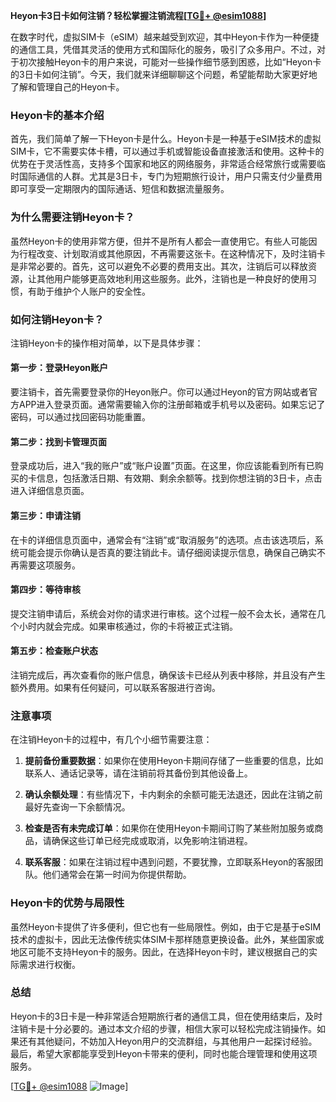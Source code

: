 **Heyon卡3日卡如何注销？轻松掌握注销流程[[TG💪+ @esim1088](https://t.me/s/esim1088)]**

在数字时代，虚拟SIM卡（eSIM）越来越受到欢迎，其中Heyon卡作为一种便捷的通信工具，凭借其灵活的使用方式和国际化的服务，吸引了众多用户。不过，对于初次接触Heyon卡的用户来说，可能对一些操作细节感到困惑，比如“Heyon卡的3日卡如何注销”。今天，我们就来详细聊聊这个问题，希望能帮助大家更好地了解和管理自己的Heyon卡。

### Heyon卡的基本介绍

首先，我们简单了解一下Heyon卡是什么。Heyon卡是一种基于eSIM技术的虚拟SIM卡，它不需要实体卡槽，可以通过手机或智能设备直接激活和使用。这种卡的优势在于灵活性高，支持多个国家和地区的网络服务，非常适合经常旅行或需要临时国际通信的人群。尤其是3日卡，专门为短期旅行设计，用户只需支付少量费用即可享受一定期限内的国际通话、短信和数据流量服务。

### 为什么需要注销Heyon卡？

虽然Heyon卡的使用非常方便，但并不是所有人都会一直使用它。有些人可能因为行程改变、计划取消或其他原因，不再需要这张卡。在这种情况下，及时注销卡是非常必要的。首先，这可以避免不必要的费用支出。其次，注销后可以释放资源，让其他用户能够更高效地利用这些服务。此外，注销也是一种良好的使用习惯，有助于维护个人账户的安全性。

### 如何注销Heyon卡？

注销Heyon卡的操作相对简单，以下是具体步骤：

#### 第一步：登录Heyon账户
要注销卡，首先需要登录你的Heyon账户。你可以通过Heyon的官方网站或者官方APP进入登录页面。通常需要输入你的注册邮箱或手机号以及密码。如果忘记了密码，可以通过找回密码功能重置。

#### 第二步：找到卡管理页面
登录成功后，进入“我的账户”或“账户设置”页面。在这里，你应该能看到所有已购买的卡信息，包括激活日期、有效期、剩余余额等。找到你想注销的3日卡，点击进入详细信息页面。

#### 第三步：申请注销
在卡的详细信息页面中，通常会有“注销”或“取消服务”的选项。点击该选项后，系统可能会提示你确认是否真的要注销此卡。请仔细阅读提示信息，确保自己确实不再需要这项服务。

#### 第四步：等待审核
提交注销申请后，系统会对你的请求进行审核。这个过程一般不会太长，通常在几个小时内就会完成。如果审核通过，你的卡将被正式注销。

#### 第五步：检查账户状态
注销完成后，再次查看你的账户信息，确保该卡已经从列表中移除，并且没有产生额外费用。如果有任何疑问，可以联系客服进行咨询。

### 注意事项

在注销Heyon卡的过程中，有几个小细节需要注意：

1. **提前备份重要数据**：如果你在使用Heyon卡期间存储了一些重要的信息，比如联系人、通话记录等，请在注销前将其备份到其他设备上。
   
2. **确认余额处理**：有些情况下，卡内剩余的余额可能无法退还，因此在注销之前最好先查询一下余额情况。

3. **检查是否有未完成订单**：如果你在使用Heyon卡期间订购了某些附加服务或商品，请确保这些订单已经完成或取消，以免影响注销进程。

4. **联系客服**：如果在注销过程中遇到问题，不要犹豫，立即联系Heyon的客服团队。他们通常会在第一时间为你提供帮助。

### Heyon卡的优势与局限性

虽然Heyon卡提供了许多便利，但它也有一些局限性。例如，由于它是基于eSIM技术的虚拟卡，因此无法像传统实体SIM卡那样随意更换设备。此外，某些国家或地区可能不支持Heyon卡的服务。因此，在选择Heyon卡时，建议根据自己的实际需求进行权衡。

### 总结

Heyon卡的3日卡是一种非常适合短期旅行者的通信工具，但在使用结束后，及时注销卡是十分必要的。通过本文介绍的步骤，相信大家可以轻松完成注销操作。如果还有其他疑问，不妨加入Heyon用户的交流群组，与其他用户一起探讨经验。最后，希望大家都能享受到Heyon卡带来的便利，同时也能合理管理和使用这项服务。

[[TG💪+ @esim1088](https://t.me/s/esim1088) ![Image](https://i.postimg.cc/4NQfJmqS/Snipaste-2025-05-13-00-14-12.png)]